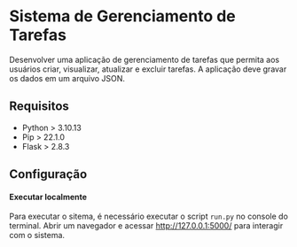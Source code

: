 # Sistema de Gerenciamento de Tarefas

Desenvolver uma aplicação de gerenciamento de tarefas que permita aos usuários criar, visualizar, atualizar e excluir tarefas. 
A aplicação deve gravar os dados em um arquivo JSON.


## Requisitos

- Python > 3.10.13
- Pip > 22.1.0
- Flask > 2.8.3

## Configuração 

#### Executar localmente
Para executar o sitema, é necessário executar o script `run.py` no console do terminal. Abrir um navegador e acessar http://127.0.0.1:5000/ para interagir com o sistema.